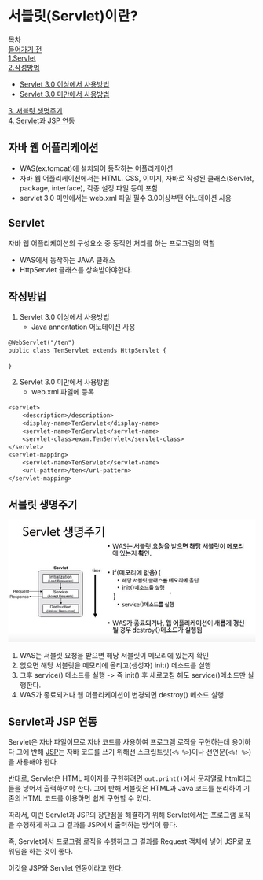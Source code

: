 # 서블릿(Servlet)이란?

목차  
[들어가기 전](#자바-웹-어플리케이션)  
[1.Servlet](#Servlet)  
[2.작성방법](#작성방법)  
   - [Servlet 3.0 이상에서 사용방법](#Servlet-3.0-이상에서-사용방법)
   - [Servlet 3.0 미만에서 사용방법](#Servlet-3.0-미만에서-사용방법)   

[3. 서블릿 생명주기](#서블릿-생명주기)  
[4. Servlet과 JSP 연동](#Servlet과-JSP-연동)   

## 자바 웹 어플리케이션

- WAS(ex.tomcat)에 설치되어 동작하는 어플리케이션
- 자바 웹 어플리케이션에서는 HTML. CSS, 이미지, 자바로 작성된 클래스(Servlet, package, interface), 각종 설정 파일 등이 포함
- servlet 3.0 미만에서는 web.xml 파일 필수 3.0이상부턴 어노테이션 사용

## Servlet

자바 웹 어플리케이션의 구성요소 중 동적인 처리를 하는 프로그램의 역할

- WAS에서 동작하는 JAVA 클래스
- HttpServlet 클래스를 상속받아야한다.

## 작성방법

1. Servlet 3.0 이상에서 사용방법
   - Java annontation 어노테이션 사용

```
@WebServlet("/ten")
public class TenServlet extends HttpServlet {

}
```

2. Servlet 3.0 미만에서 사용방법
   - web.xml 파일에 등록

```
<servlet>
    <description>/description>
    <display-name>TenServlet</display-name>
    <servlet-name>TenServlet</servlet-name>
    <servlet-class>exam.TenServlet</servlet-class>
</servlet>
<servlet-mapping>
    <servlet-name>TenServlet</servlet-name>
    <url-pattern>/ten</url-pattern>
</servlet-mapping>
```

## 서블릿 생명주기

![서블릿 생명주기](/picture/Servlet생명주기.JPG)

1. WAS는 서블릿 요청을 받으면 해당 서블릿이 메모리에 있는지 확인
2. 없으면 해당 서블릿을 메모리에 올리고(생성자) init() 메소드를 실행
3. 그후 service() 메소드를 실행 -> 즉 init() 후 새로고침 해도 service()메소드만 실행한다.
4. WAS가 종료되거나 웹 어플리케이션이 변경되면 destroy() 메소드 실행

## Servlet과 JSP 연동

Servlet은 자바 파일이므로 자바 코드를 사용하여 프로그램 로직을 구현하는데 용이하다 그에 반해 [JSP](https://github.com/dnwlsrla40/INFO_Repo/blob/master/JSP.md)는 자바 코드를 쓰기 위해선 스크립트릿(`<% %>`)이나 선언문(`<%! %>`)을 사용해야 한다.

반대로, Servlet은 HTML 페이지를 구현하려면 `out.print()`에서 문자열로 html태그 들을 넣어서 출력하여야 한다. 그에 반해 서블릿은 HTML과 Java 코드를 분리하여 기존의 HTML 코드를 이용하면 쉽게 구현할 수 있다.

따라서, 이런 Servlet과 JSP의 장단점을 해결하기 위해 Servlet에서는 프로그램 로직을 수행하게 하고 그 결과를 JSP에서 출력하는 방식이 좋다.

즉, Servlet에서 프로그램 로직을 수행하고 그 결과를 Request 객체에 넣어 JSP로 포워딩을 하는 것이 좋다.

이것을 JSP와 Servlet 연동이라고 한다.
